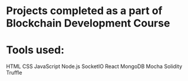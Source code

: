 # Projects completed as a part of Blockchain Development Course

# Tools used:
HTML
CSS
JavaScript
Node.js 
SocketIO
React
MongoDB
Mocha
Solidity
Truffle
